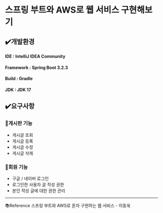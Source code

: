 # 스프링 부트와 AWS로 웹 서비스 구현해보기
## ✔️개발환경
#### IDE : IntelliJ IDEA Community
#### Framework : Spring Boot 3.2.3
#### Build : Gradle
#### JDK : JDK 17

## ✔️요구사항
### 📍게시판 기능
- 게시글 조회
- 게시글 등록
- 게시글 수정
- 게시글 삭제

### 📍회원 기능
- 구글 / 네이버 로그인
- 로그인한 사용자 글 작성 권한
- 본인 작성 글에 대한 권한 관리


---
📚Reference
스프링 부트와 AWS로 혼자 구현하는 웹 서비스 - 이동욱
